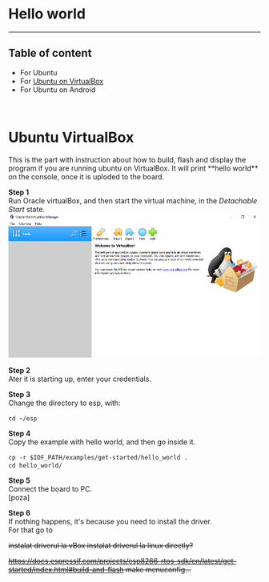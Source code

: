 # Hello world
---

## Table of content

- For Ubuntu
- For [Ubuntu on VirtualBox](#ubuntu-vBox)
- For Ubuntu on Android

<br />
<!--<h1 id="ubuntu-directly">Ubuntu</h1>
This is the part with instruction about how to build, flash and display the program if you are running ubuntu os. It will print **hello world** on the console, once it is uploded to the board.-->

<h1 id="ubuntu-vBox">Ubuntu VirtualBox</h1>
This is the part with instruction about how to build, flash and display the program if you are running ubuntu on VirtualBox. It will print **hello world** on the console, once it is uploded to the board.

**Step 1**<br>
Run Oracle virtualBox, and then start the virtual machine, in the *Detachable Start* state.<br>
![vBox_1](https://github.com/Cristishor201/ESP8266/blob/main/installation/ubuntu-vBox/vBox_7.png)

**Step 2**<br>
Ater it is starting up, enter your credentials.

**Step 3**<br>
Change the directory to esp, with:<br>

	cd ~/esp

**Step 4**<br>
Copy the example with hello world, and then go inside it.<br>

	cp -r $IDF_PATH/examples/get-started/hello_world .
	cd hello_world/

**Step 5**<br>
Connect the board to PC.<br>
[poza]

**Step 6**<br>
If nothing happens, it's because you need to install the driver.<br>
For that go to 


<s>
instalat driverul la vBox
instalat driverul la linux directly?

https://docs.espressif.com/projects/esp8266-rtos-sdk/en/latest/get-started/index.html#build-and-flash
make menuconfig...</s>